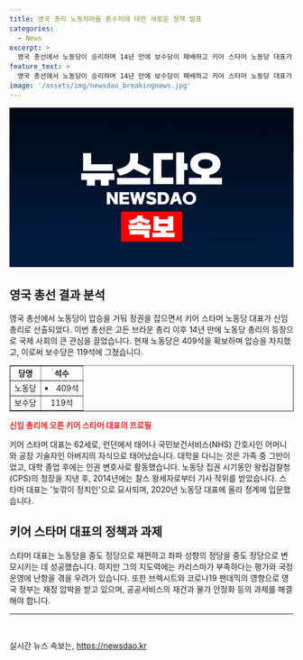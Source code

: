 ```yaml
---
title: 영국 총리 노동자아들 흙수저에 대한 새로운 정책 발표
categories:
  - News
excerpt: >
  영국 총선에서 노동당이 승리하며 14년 만에 보수당이 패배하고 키어 스타머 노동당 대표가 총리로 선출되었다. 노동당의 압승으로 인해 국제 사회의 관심이 집중되고, 스타머 대표는 어렵게 시작한 정치 경력을 통해 중도 정당으로 재편하고 선거에서 승리함으로써 주목받았다. 그러나 그의 정책과 리더십에 대한 우려도 함께 제기되고 있다. 특히 브렉시트와 코로나19 등의 문제를 해결해야 할 촤긴 과제가 많은 상황이다.
feature_text: >
  영국 총선에서 노동당이 승리하며 14년 만에 보수당이 패배하고 키어 스타머 노동당 대표가 총리로 선출되었다. 노동당의 압승으로 인해 국제 사회의 관심이 집중되고, 스타머 대표는 어렵게 시작한 정치 경력을 통해 중도 정당으로 재편하고 선거에서 승리함으로써 주목받았다. 그러나 그의 정책과 리더십에 대한 우려도 함께 제기되고 있다. 특히 브렉시트와 코로나19 등의 문제를 해결해야 할 촤긴 과제가 많은 상황이다.
image: '/assets/img/newsdao_breakingnews.jpg'
---
```


<p><img src="/assets/img/newsdao_breakingnews.jpg" alt="flaretime 속보" /></p>

<h2 data-ke-size="size26">영국 총선 결과 분석</h2>

<p data-ke-size="size16">영국 총선에서 노동당이 압승을 거둬 정권을 잡으면서 키어 스타머 노동당 대표가 신임 총리로 선출되었다. 이번 총선은 고든 브라운 총리 이후 14년 만에 노동당 총리의 등장으로 국제 사회의 큰 관심을 끌었습니다. 현재 노동당은 409석을 확보하며 압승을 차지했고, 이로써 보수당은 119석에 그쳤습니다.</p>

<table style="width: 100%;" border="1">
<tbody>
<tr>
<td style="text-align: center; height: 17px;"><b>당명</b></td>
<td style="text-align: center; height: 17px;"><b>석수</b></td>
</tr>
<tr>
<td style="text-align: center; height: 17px;">노동당</td>
<td style="text-align: center; height: 17px;"><li>409석</li></td>
</tr>
<tr>
<td style="text-align: center; height: 17px;">보수당</td>
<td style="text-align: center; height: 17px;">119석</td>
</tr>
</tbody>
</table>

<p><b><span style="color: #ee2323;">신임 총리에 오른 키어 스타머 대표의 프로필</span></b></p>

<p data-ke-size="size16">키어 스타머 대표는 62세로, 런던에서 태어나 국민보건서비스(NHS) 간호사인 어머니와 공장 기술자인 아버지의 자식으로 태어났습니다. 대학을 다니는 것은 가족 중 그만이었고, 대학 졸업 후에는 인권 변호사로 활동했습니다. 노동당 집권 시기동안 왕립검찰청(CPS)의 청장을 지낸 후, 2014년에는 찰스 왕세자로부터 기사 작위를 받았습니다. 스타머 대표는 '늦깎이 정치인'으로 묘사되며, 2020년 노동당 대표에 올라 정계에 입문했습니다.</p>

<h2 data-ke-size="size26">키어 스타머 대표의 정책과 과제</h2>

<p data-ke-size="size16">스타머 대표는 노동당을 중도 정당으로 재편하고 좌파 성향의 정당을 중도 정당으로 변모시키는 데 성공했습니다. 하지만 그의 지도력에는 카리스마가 부족하다는 평가와 국정 운영에 난항을 겪을 우려가 있습니다. 또한 브렉시트와 코로나19 팬데믹의 영향으로 영국 정부는 재정 압박을 받고 있으며, 공공서비스의 재건과 물가 안정화 등의 과제를 해결해야 합니다.</p>

<hr>

<p data-ke-size="size16">&nbsp;</p>
실시간 뉴스 속보는, <a href="https://newsdao.kr" rel="dofollow">https://newsdao.kr</a>



